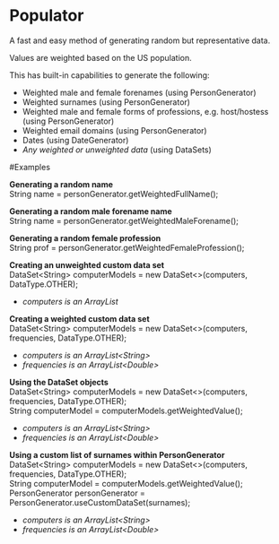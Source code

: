 # Populator
A fast and easy method of generating random but representative data.

Values are weighted based on the US population.

This has built-in capabilities to generate the following:
- Weighted male and female forenames (using PersonGenerator)
- Weighted surnames (using PersonGenerator)
- Weighted male and female forms of professions, e.g. host/hostess (using PersonGenerator)
- Weighted email domains (using PersonGenerator)
- Dates (using DateGenerator)
- *Any weighted or unweighted data* (using DataSets)

#Examples

**Generating a random name**  
String name = personGenerator.getWeightedFullName();

**Generating a random male forename name**  
String name = personGenerator.getWeightedMaleForename();

**Generating a random female profession**  
String prof = personGenerator.getWeightedFemaleProfession();

**Creating an unweighted custom data set**  
DataSet\<String\> computerModels = new DataSet\<\>(computers, DataType.OTHER);
- *computers is an ArrayList<String>*

**Creating a weighted custom data set**  
DataSet\<String\> computerModels = new DataSet\<\>(computers, frequencies, DataType.OTHER);
- *computers is an ArrayList\<String\>*  
- *frequencies is an ArrayList\<Double\>*  

**Using the DataSet objects**  
DataSet\<String\> computerModels = new DataSet\<\>(computers, frequencies, DataType.OTHER);  
String computerModel = computerModels.getWeightedValue();
- *computers is an ArrayList\<String\>*  
- *frequencies is an ArrayList\<Double\>*  

**Using a custom list of surnames within PersonGenerator**  
DataSet\<String\> computerModels = new DataSet\<\>(computers, frequencies, DataType.OTHER);  
String computerModel = computerModels.getWeightedValue();  
PersonGenerator personGenerator = PersonGenerator.useCustomDataSet(surnames);
- *computers is an ArrayList\<String\>*  
- *frequencies is an ArrayList\<Double\>*  
